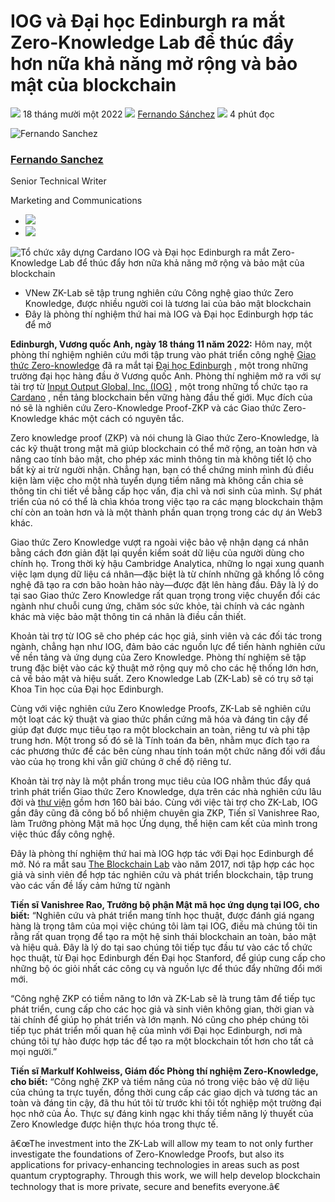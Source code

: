 # IOG và Đại học Edinburgh ra mắt Zero-Knowledge Lab để thúc đẩy hơn nữa khả năng mở rộng và bảo mật của blockchain

![](img/2022-11-18-cardano-builder-iog-and-university-of-edinburgh-launch-zero-knowledge-lab-to-drive-greater-blockchain-scalability-and-security.002.png) 18 tháng mười một 2022 ![](img/2022-11-18-cardano-builder-iog-and-university-of-edinburgh-launch-zero-knowledge-lab-to-drive-greater-blockchain-scalability-and-security.002.png) [Fernando Sánchez](/en/blog/authors/fernando-sanchez/page-1/) ![](img/2022-11-18-cardano-builder-iog-and-university-of-edinburgh-launch-zero-knowledge-lab-to-drive-greater-blockchain-scalability-and-security.003.png) 4 phút đọc

![Fernando Sanchez](img/2022-11-18-cardano-builder-iog-and-university-of-edinburgh-launch-zero-knowledge-lab-to-drive-greater-blockchain-scalability-and-security.004.png)[](/en/blog/authors/fernando-sanchez/page-1/)

### [**Fernando Sanchez**](/en/blog/authors/fernando-sanchez/page-1/)

Senior Technical Writer

Marketing and Communications

- ![](img/2022-11-18-cardano-builder-iog-and-university-of-edinburgh-launch-zero-knowledge-lab-to-drive-greater-blockchain-scalability-and-security.005.png)[](mailto:fernando.sanchez@iohk.io "Email")
- ![](img/2022-11-18-cardano-builder-iog-and-university-of-edinburgh-launch-zero-knowledge-lab-to-drive-greater-blockchain-scalability-and-security.006.png)[](https://www.linkedin.com/in/linkedinsanchezf/ "LinkedIn")

![Tổ chức xây dựng Cardano IOG và Đại học Edinburgh ra mắt Zero-Knowledge Lab để thúc đẩy hơn nữa khả năng mở rộng và bảo mật của blockchain](img/2022-11-18-cardano-builder-iog-and-university-of-edinburgh-launch-zero-knowledge-lab-to-drive-greater-blockchain-scalability-and-security.007.jpeg)

- VNew ZK-Lab sẽ tập trung nghiên cứu Công nghệ giao thức Zero Knowledge, được nhiều người coi là tương lai của bảo mật blockchain
- Đây là phòng thí nghiệm thứ hai mà IOG và Đại học Edinburgh hợp tác để mở

**Edinburgh, Vương quốc Anh, ngày 18 tháng 11 năm 2022:** Hôm nay, một phòng thí nghiệm nghiên cứu mới tập trung vào phát triển công nghệ [Giao thức Zero-knowledge](https://en.wikipedia.org/wiki/Zero-knowledge_proof) đã ra mắt tại [Đại học Edinburgh](https://www.ed.ac.uk) , một trong những trường đại học hàng đầu ở Vương quốc Anh. Phòng thí nghiệm mở ra với sự tài trợ từ [Input Output Global, Inc. (IOG)](https://iohk.io) , một trong những tổ chức tạo ra [Cardano](https://cardano.org) , nền tảng blockchain bền vững hàng đầu thế giới. Mục đích của nó sẽ là nghiên cứu Zero-Knowledge Proof-ZKP và các Giao thức Zero-Knowledge khác một cách có nguyên tắc.

Zero knowledge proof (ZKP) và nói chung là Giao thức Zero-Knowledge, là các kỹ thuật trong mật mã giúp blockchain có thể mở rộng, an toàn hơn và nâng cao tính bảo mật, cho phép xác minh thông tin mà không tiết lộ cho bất kỳ ai trừ người nhận. Chẳng hạn, bạn có thể chứng minh mình đủ điều kiện làm việc cho một nhà tuyển dụng tiềm năng mà không cần chia sẻ thông tin chi tiết về bằng cấp học vấn, địa chỉ và nơi sinh của mình. Sự phát triển của nó có thể là chìa khóa trong việc tạo ra các mạng blockchain thậm chí còn an toàn hơn và là một thành phần quan trọng trong các dự án Web3 khác.

Giao thức Zero Knowledge vượt ra ngoài việc bảo vệ nhận dạng cá nhân bằng cách đơn giản đặt lại quyền kiểm soát dữ liệu của người dùng cho chính họ. Trong thời kỳ hậu Cambridge Analytica, những lo ngại xung quanh việc lạm dụng dữ liệu cá nhân—đặc biệt là từ chính những gã khổng lồ công nghệ đã tạo ra cơn bão hoàn hảo này—được đặt lên hàng đầu. Đây là lý do tại sao Giao thức Zero Knowledge rất quan trọng trong việc chuyển đổi các ngành như chuỗi cung ứng, chăm sóc sức khỏe, tài chính và các ngành khác mà việc bảo mật thông tin cá nhân là điều cần thiết.

Khoản tài trợ từ IOG sẽ cho phép các học giả, sinh viên và các đối tác trong ngành, chẳng hạn như IOG, đảm bảo các nguồn lực để tiến hành nghiên cứu về nền tảng và ứng dụng của Zero Knowledge. Phòng thí nghiệm sẽ tập trung đặc biệt vào các kỹ thuật mở rộng quy mô cho các hệ thống lớn hơn, cả về bảo mật và hiệu suất. Zero Knowledge Lab (ZK-Lab) sẽ có trụ sở tại Khoa Tin học của Đại học Edinburgh.

Cùng với việc nghiên cứu Zero Knowledge Proofs, ZK-Lab sẽ nghiên cứu một loạt các kỹ thuật và giao thức phần cứng mã hóa và đáng tin cậy để giúp đạt được mục tiêu tạo ra một blockchain an toàn, riêng tư và phi tập trung hơn. Một trong số đó sẽ là Tính toán đa bên, nhằm mục đích tạo ra các phương thức để các bên cùng nhau tính toán một chức năng đối với đầu vào của họ trong khi vẫn giữ chúng ở chế độ riêng tư.

Khoản tài trợ này là một phần trong mục tiêu của IOG nhằm thúc đẩy quá trình phát triển Giao thức Zero Knowledge, dựa trên các nhà nghiên cứu lâu đời và [thư viện](https://iohk.io/en/research/) gồm hơn 160 bài báo. Cùng với việc tài trợ cho ZK-Lab, IOG gần đây cũng đã công bố bổ nhiệm chuyên gia ZKP, Tiến sĩ Vanishree Rao, làm Trưởng phòng Mật mã học Ứng dụng, thể hiện cam kết của mình trong việc thúc đẩy công nghệ.

Đây là phòng thí nghiệm thứ hai mà IOG hợp tác với Đại học Edinburgh để mở. Nó ra mắt sau [The Blockchain Lab](https://btl.iohk.io) vào năm 2017, nơi tập hợp các học giả và sinh viên để hợp tác nghiên cứu và phát triển blockchain, tập trung vào các vấn đề lấy cảm hứng từ ngành

**Tiến sĩ Vanishree Rao, Trưởng bộ phận Mật mã học ứng dụng tại IOG, cho biết:** “Nghiên cứu và phát triển mang tính học thuật, được đánh giá ngang hàng là trọng tâm của mọi việc chúng tôi làm tại IOG, điều mà chúng tôi tin rằng rất quan trọng để tạo ra một hệ sinh thái blockchain an toàn, bảo mật và hiệu quả. Đây là lý do tại sao chúng tôi tiếp tục đầu tư vào các tổ chức học thuật, từ Đại học Edinburgh đến Đại học Stanford, để giúp cung cấp cho những bộ óc giỏi nhất các công cụ và nguồn lực để thúc đẩy những đổi mới mới.

“Công nghệ ZKP có tiềm năng to lớn và ZK-Lab sẽ là trung tâm để tiếp tục phát triển, cung cấp cho các học giả và sinh viên không gian, thời gian và tài chính để giúp họ phát triển và lớn mạnh. Nó cũng cho phép chúng tôi tiếp tục phát triển mối quan hệ của mình với Đại học Edinburgh, nơi mà chúng tôi tự hào được hợp tác để tạo ra một blockchain tốt hơn cho tất cả mọi người.”

**Tiến sĩ Markulf Kohlweiss, Giám đốc Phòng thí nghiệm Zero-Knowledge, cho biết:** “Công nghệ ZKP và tiềm năng của nó trong việc bảo vệ dữ liệu của chúng ta trực tuyến, đồng thời cung cấp các giao dịch và tương tác an toàn và đáng tin cậy, đã thu hút tôi từ trước khi tôi tốt nghiệp một trường đại học nhở của Áo. Thực sự đáng kinh ngạc khi thấy tiềm năng lý thuyết của Zero Knowledge được hiện thực hóa trong thực tế.

â€œThe investment into the ZK-Lab will allow my team to not only further investigate the foundations of Zero-Knowledge Proofs, but also its applications for privacy-enhancing technologies in areas such as post quantum cryptography. Through this work, we will help develop blockchain technology that is more private, secure and benefits everyone.â€
